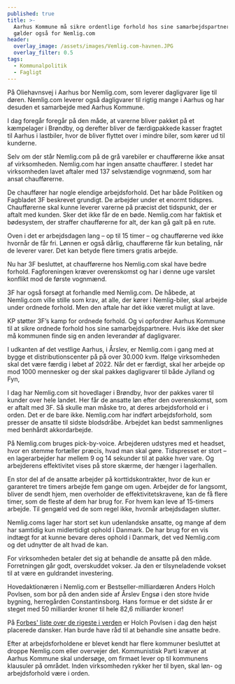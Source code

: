 ```yaml
---
published: true
title: >-
  Aarhus Kommune må sikre ordentlige forhold hos sine samarbejdspartnere - det
  gælder også for Nemlig.com
header:
  overlay_image: /assets/images/Vemlig.com-havnen.JPG
  overlay_filter: 0.5
tags:
  - Kommunalpolitik
  - Fagligt
---
```

På Oliehavnsvej i Aarhus bor Nemlig.com, som leverer dagligvarer lige til døren. Nemlig.com leverer også dagligvarer til rigtig mange i Aarhus og har desuden et samarbejde med  Aarhus Kommune. 

I dag foregår foregår på den måde, at varerne bliver pakket på et kæmpelager i Brøndby, og derefter bliver de færdigpakkede kasser fragtet til Aarhus i lastbiler, hvor de bliver flyttet over i mindre biler, som kører ud til kunderne.

Selv om der står Nemlig.com på de grå varebiler er chaufførerne ikke ansat af virksomheden. Nemlig.com har ingen ansatte chauffører. I stedet har virksomheden lavet aftaler med 137 selvstændige vognmænd, som har ansat chaufførerne.

De chauffører har nogle elendige arbejdsforhold. Det har både Politiken og Fagbladet 3F beskrevet grundigt. De arbejder under et enormt tidspres. Chaufførerne skal kunne leverer varerne på præcist det tidspunkt, der er aftalt med kunden. Sker det ikke får de en bøde.
Nemlig.com har faktisk et bødesystem, der straffer chaufførerne for alt, der kan gå galt på en rute.

Oven i det er arbejdsdagen lang – op til 15 timer – og chaufførerne ved ikke hvornår de får fri. Lønnen er også dårlig, chaufførerne får kun betaling, når de leverer varer. Det kan betyde flere timers gratis arbejde.

Nu har 3F besluttet, at chaufførerne hos Nemlig.com skal have bedre forhold. Fagforeningen kræver overenskomst og har i denne uge varslet konflikt mod de første vognmænd. 

3F har også forsøgt at forhandle med Nemlig.com. De håbede, at Nemlig.com ville stille som krav, at alle, der kører i Nemlig-biler, skal arbejde under ordnede forhold. Men den aftale har det ikke været muligt at lave.

KP støtter 3F’s kamp for ordnede forhold. Og vi opfordrer Aarhus Kommune til at sikre ordnede forhold hos sine samarbejdspartnere. Hvis ikke det sker må kommunen finde sig en anden leverandør af dagligvarer. 

I udkanten af det vestlige Aarhus, i Årslev, er Nemlig.com i gang med at bygge et distributionscenter på på over 30.000 kvm. Ifølge virksomheden skal det være færdig i løbet af 2022. Når det er færdigt, skal her arbejde op mod 1000 mennesker og der skal pakkes dagligvarer til både Jylland og Fyn, 

I dag har Nemlig.com sit hovedlager i Brøndby, hvor der pakkes varer til kunder over hele landet. Her får de ansatte løn efter den overenskomst, som er aftalt med 3F. Så skulle man måske tro, at deres arbejdsforhold er i orden. Det er de bare ikke. Nemlig.com har indført arbejdsforhold, som presser de ansatte til sidste blodsdråbe. Arbejdet kan bedst sammenlignes med benhårdt akkordarbejde.

På Nemlig.com bruges pick-by-voice. Arbejderen udstyres med et headset, hvor en stemme fortæller præcis, hvad man skal gøre. Tidspresset er stort – en lagerarbejder har mellem 9 og 14 sekunder til at pakke hver vare. Og arbejderens effektivitet vises på store skærme, der hænger i lagerhallen.

En stor del af de ansatte arbejder på korttidskontrakter, hvor de kun er garanteret tre timers arbejde fem gange om ugen. Arbejder de for langsomt, bliver de sendt hjem, men overholder de effektivitetskravene, kan de få flere timer, som de fleste af dem har brug for. For hvem kan leve af 15-timers arbejde. Til gengæld ved de som regel ikke, hvornår arbejdsdagen slutter.

Nemlig.coms lager har stort set kun udenlandske ansatte, og mange af dem har samtidig kun midlertidigt ophold i Danmark. De har brug for en vis indtægt for at kunne bevare deres ophold i Danmark, det ved Nemlig.com og det udnytter de alt hvad de kan.

For virksomheden betaler det sig at behandle de ansatte på den måde. Forretningen går godt, overskuddet vokser. Ja den er tilsyneladende vokset til at være en guldrandet investering. 

Hovedaktionæren i Nemlig.com er Bestseller-milliardæren Anders Holch Povlsen, som bor på den anden side af Årslev Engsø i den store hvide bygning, herregården Constantinsborg. Hans formue er det sidste år er steget med 50 milliarder kroner til hele 82,6 milliarder kroner!

På [Forbes' liste over de rigeste i verden](https://www.forbes.com/consent/?toURL=https://www.forbes.com/billionaires/) er Holch Povlsen i dag den højst placerede dansker. Han burde have råd til at behandle sine ansatte bedre.

Efter at arbejdsforholdene er blevet kendt har flere kommuner besluttet at droppe Nemlig.com eller overvejer det. Kommunistisk Parti kræver at Aarhus Kommune skal undersøge, om firmaet lever op til kommunens klausuler på området. Inden virksomheden rykker her til byen, skal løn- og arbejdsforhold være i orden.
